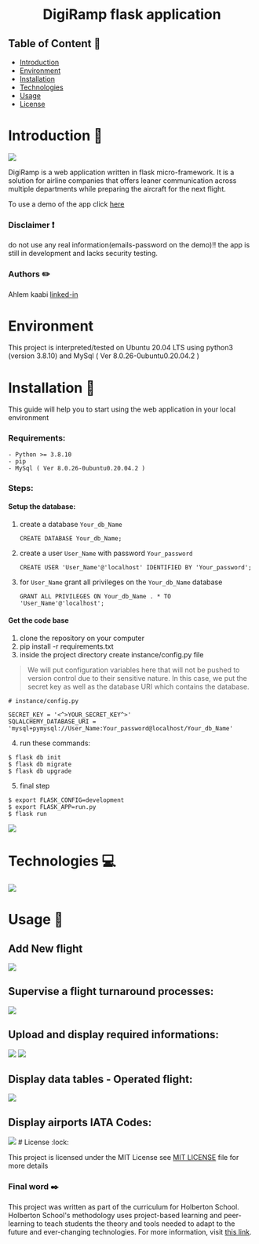 # <p align="center">DigiRamp flask application </p>

## Table of Content :mag_right:

- [Introduction](#Introduction)
- [Environment](#Environment)
- [Installation](#Installation)
- [Technologies](#Technologies)
- [Usage](#Usage)
- [License](#License)

# Introduction :page_with_curl:

<img src="images/landingpage.png">

DigiRamp is a web application written in flask micro-framework. It is a solution for airline companies that offers leaner communication across multiple departments while preparing the aircraft for the next flight.

To use a demo of the app click [here](http://46.101.79.78/)
### Disclaimer :exclamation:
do not use any real information(emails-password on the demo)!! the app is still in development and lacks security testing.
### Authors :pencil2:
Ahlem kaabi
[linked-in](https://www.linkedin.com/in/k-ahlem/)

# Environment

This project is interpreted/tested on Ubuntu 20.04 LTS using python3 (version 3.8.10) and MySql ( Ver 8.0.26-0ubuntu0.20.04.2 )

# Installation :floppy_disk:
This guide will help you to start using the web application in your local environment

### Requirements:

	- Python >= 3.8.10
	- pip
	- MySql ( Ver 8.0.26-0ubuntu0.20.04.2 )

### Steps:
#### Setup the database:
1. create a database `Your_db_Name`
	```
	CREATE DATABASE Your_db_Name;
	```
2. create a user `User_Name` with password `Your_password`
	```
	CREATE USER 'User_Name'@'localhost' IDENTIFIED BY 'Your_password';
	```
3. for `User_Name` grant all privileges on the `Your_db_Name` database
	```
	GRANT ALL PRIVILEGES ON Your_db_Name . * TO 'User_Name'@'localhost';
	```
#### Get the code base
1. clone the repository on your computer
2. pip install -r requirements.txt
3. inside the project directory create instance/config.py file
> We will put configuration variables here
that will not be pushed to version control
due to their sensitive nature.
In this case, we put the secret key
as well as the database URI which contains the database.
```
# instance/config.py

SECRET_KEY = '<^>YOUR_SECRET_KEY^>'
SQLALCHEMY_DATABASE_URI = 'mysql+pymysql://User_Name:Your_password@localhost/Your_db_Name'
```
4. run these commands:
```
$ flask db init
$ flask db migrate
$ flask db upgrade
```
5. final step
```
$ export FLASK_CONFIG=development
$ export FLASK_APP=run.py
$ flask run
```

<img src="img/readme_pic.png">

# Technologies :computer:
<img src="img/Digiramp.png">

# Usage :steam_locomotive:

## Add New flight
<img src="img/add_flight.png">

## Supervise a flight turnaround processes:
<img src="img/supervise.png">

## Upload and display required informations:
<img src="img/upload_.png">

<img src="img/display_.png">

## Display data tables - Operated flight:
<img src="img/tableoperated.png">

## Display airports IATA Codes:
<img src="img/iata.png">
# License :lock:


This project is licensed under the MIT License see [MIT LICENSE](https://github.com/AhlemKaabi/DigiRamp_flask_app/blob/main/LICENSE) file for more details
### Final word :black_nib:

This project was written as part of the curriculum for Holberton School. Holberton School's methodology uses project-based learning and peer-learning to teach students the theory and tools needed to adapt to the future and ever-changing technologies. For more information, visit [this link](https://www.holbertonschool.com/).